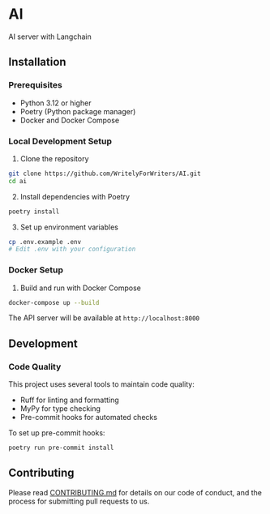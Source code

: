 # AI
AI server with Langchain

## Installation

### Prerequisites
- Python 3.12 or higher
- Poetry (Python package manager)
- Docker and Docker Compose

### Local Development Setup
1. Clone the repository
```bash
git clone https://github.com/WritelyForWriters/AI.git
cd ai
```

2. Install dependencies with Poetry
```bash
poetry install
```

3. Set up environment variables
```bash
cp .env.example .env
# Edit .env with your configuration
```

### Docker Setup
1. Build and run with Docker Compose
```bash
docker-compose up --build
```

The API server will be available at `http://localhost:8000`

## Development

### Code Quality
This project uses several tools to maintain code quality:
- Ruff for linting and formatting
- MyPy for type checking
- Pre-commit hooks for automated checks

To set up pre-commit hooks:
```bash
poetry run pre-commit install
```

## Contributing
Please read [CONTRIBUTING.md](CONTRIBUTING.md) for details on our code of conduct, and the process for submitting pull requests to us.
